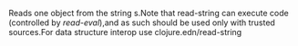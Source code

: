 Reads one object from the string s.Note that read-string can execute code (controlled by *read-eval*),and as such should be used only with trusted sources.For data structure interop use clojure.edn/read-string